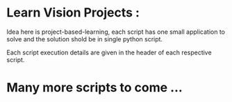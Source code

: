 # Learn Vision Projects : 
Idea here is project-based-learning, each script has one small application to solve and the solution shold be in 
single python script.  

Each script execution details are given in the header of each respective script. 

# Many more scripts to come ...
